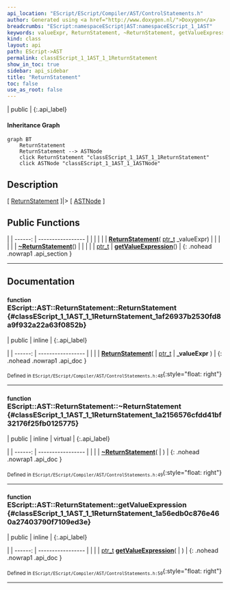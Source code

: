 ```yaml
---
api_location: "EScript/EScript/Compiler/AST/ControlStatements.h"
author: Generated using <a href="http://www.doxygen.nl/">Doxygen</a>
breadcrumbs: "EScript:namespaceEScript|AST:namespaceEScript_1_1AST"
keywords: valueExpr, ReturnStatement, ~ReturnStatement, getValueExpression
kind: class
layout: api
path: EScript->AST
permalink: classEScript_1_1AST_1_1ReturnStatement
show_in_toc: true
sidebar: api_sidebar
title: "ReturnStatement"
toc: false
use_as_root: false
---
```


| public |
{:.api_label}

#### Inheritance Graph

```mermaid
graph BT
	ReturnStatement
	ReturnStatement --> ASTNode
	click ReturnStatement "classEScript_1_1AST_1_1ReturnStatement"
	click ASTNode "classEScript_1_1AST_1_1ASTNode"
```

## Description

[ [ReturnStatement](classEScript_1_1AST_1_1ReturnStatement) ]|> [ [ASTNode](classEScript_1_1AST_1_1ASTNode) ]



## Public Functions

|
| ------: | ----------------- |
|  | |
|  | **[ReturnStatement](#classEScript_1_1AST_1_1ReturnStatement_1af26937b2530fd8a9f932a22a63f0852b)**( [ptr_t](classEScript_1_1AST_1_1ASTNode#classEScript_1_1AST_1_1ASTNode_1a3b66b4450e328f61c873204f6e4183a5)  _valueExpr) |
|  | |
|  | **[~ReturnStatement](#classEScript_1_1AST_1_1ReturnStatement_1a2156576cfdd41bf32176f25fb0125775)**() |
|  | |
| [ptr_t](classEScript_1_1AST_1_1ASTNode#classEScript_1_1AST_1_1ASTNode_1a3b66b4450e328f61c873204f6e4183a5) | **[getValueExpression](#classEScript_1_1AST_1_1ReturnStatement_1a56edb0c876e460a27403790f7109ed3e)**() |
{: .nohead .nowrap1 .api_section }


-------------------------------------------------------------------

## Documentation

### <small>function</small><br/> EScript::AST::ReturnStatement::ReturnStatement {#classEScript_1_1AST_1_1ReturnStatement_1af26937b2530fd8a9f932a22a63f0852b}

| public | inline |
{:.api_label}

|
| ------: | ----------------- |
|  |
|  **[ReturnStatement](#classEScript_1_1AST_1_1ReturnStatement_1af26937b2530fd8a9f932a22a63f0852b)**( |  [ptr_t](classEScript_1_1AST_1_1ASTNode#classEScript_1_1AST_1_1ASTNode_1a3b66b4450e328f61c873204f6e4183a5)  | **_valueExpr** ) |
{: .nohead .nowrap1 .api_doc }





<sub>Defined in `EScript/EScript/Compiler/AST/ControlStatements.h:48`</sub>{:style="float: right"}

-------------------------------------------------------------------

### <small>function</small><br/> EScript::AST::ReturnStatement::~ReturnStatement {#classEScript_1_1AST_1_1ReturnStatement_1a2156576cfdd41bf32176f25fb0125775}

| public | inline | virtual |
{:.api_label}

|
| ------: | ----------------- |
|  |
|  **[~ReturnStatement](#classEScript_1_1AST_1_1ReturnStatement_1a2156576cfdd41bf32176f25fb0125775)**( |  ) |
{: .nohead .nowrap1 .api_doc }





<sub>Defined in `EScript/EScript/Compiler/AST/ControlStatements.h:49`</sub>{:style="float: right"}

-------------------------------------------------------------------

### <small>function</small><br/> EScript::AST::ReturnStatement::getValueExpression {#classEScript_1_1AST_1_1ReturnStatement_1a56edb0c876e460a27403790f7109ed3e}

| public | inline |
{:.api_label}

|
| ------: | ----------------- |
|  |
| [ptr_t](classEScript_1_1AST_1_1ASTNode#classEScript_1_1AST_1_1ASTNode_1a3b66b4450e328f61c873204f6e4183a5) **[getValueExpression](#classEScript_1_1AST_1_1ReturnStatement_1a56edb0c876e460a27403790f7109ed3e)**( |  ) |
{: .nohead .nowrap1 .api_doc }





<sub>Defined in `EScript/EScript/Compiler/AST/ControlStatements.h:50`</sub>{:style="float: right"}

-------------------------------------------------------------------

